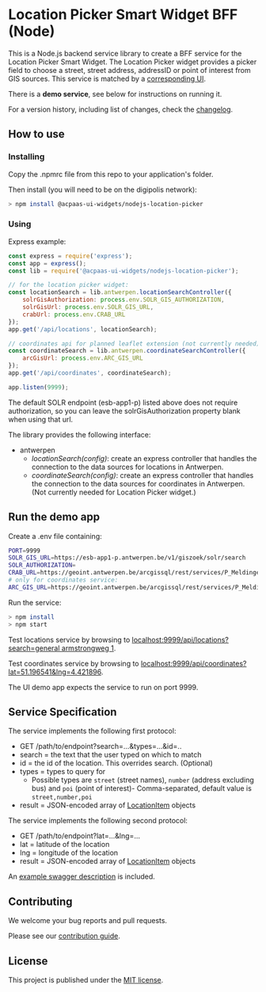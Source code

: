 # Location Picker Smart Widget BFF (Node)

This is a Node.js backend service library to create a BFF service for the Location Picker Smart Widget. The Location Picker widget provides a picker field to choose a street, street address, addressID or point of interest from GIS sources. This service is matched by a [corresponding UI](https://github.com/digipolisantwerp/location-picker_widget_angular).

There is a **demo service**, see below for instructions on running it.

For a version history, including list of changes, check the [changelog](CHANGELOG.md).

## How to use

### Installing

Copy the .npmrc file from this repo to your application's folder.

Then install (you will need to be on the digipolis network):

```sh
> npm install @acpaas-ui-widgets/nodejs-location-picker
```

### Using

Express example:

```js
const express = require('express');
const app = express();
const lib = require('@acpaas-ui-widgets/nodejs-location-picker');

// for the location picker widget:
const locationSearch = lib.antwerpen.locationSearchController({
    solrGisAuthorization: process.env.SOLR_GIS_AUTHORIZATION,
    solrGisUrl: process.env.SOLR_GIS_URL,
    crabUrl: process.env.CRAB_URL
});
app.get('/api/locations', locationSearch);

// coordinates api for planned leaflet extension (not currently needed):
const coordinateSearch = lib.antwerpen.coordinateSearchController({
    arcGisUrl: process.env.ARC_GIS_URL
});
app.get('/api/coordinates', coordinateSearch);

app.listen(9999);
```

The default SOLR endpoint (esb-app1-p) listed above does not require authorization, so you can leave the solrGisAuthorization property blank when using that url.

The library provides the following interface:

- antwerpen
  - *locationSearch(config)*: create an express controller that handles the connection to the data sources for locations in Antwerpen.
  - *coordinateSearch(config)*: create an express controller that handles the connection to the data sources for coordinates in Antwerpen. (Not currently needed for Location Picker widget.)

## Run the demo app

Create a .env file containing:

```sh
PORT=9999
SOLR_GIS_URL=https://esb-app1-p.antwerpen.be/v1/giszoek/solr/search
SOLR_AUTHORIZATION=
CRAB_URL=https://geoint.antwerpen.be/arcgissql/rest/services/P_Meldingen/meldingen/MapServer/0/query
# only for coordinates service:
ARC_GIS_URL=https://geoint.antwerpen.be/arcgissql/rest/services/P_Meldingen/meldingen/MapServer
```
Run the service:

```sh
> npm install
> npm start
```

Test locations service by browsing to [localhost:9999/api/locations?search=general armstrongweg 1](http://localhost:9999/api/locations?search=generaal%20armstrongweg%201).

Test coordinates service by browsing to [localhost:9999/api/coordinates?lat=51.196541&lng=4.421896](http://localhost:9999/api/coordinates?lat=51.196541&lng=4.421896).

The UI demo app expects the service to run on port 9999.

## Service Specification

The service implements the following first protocol:

- GET /path/to/endpoint?search=...&types=...&id=..
- search = the text that the user typed on which to match
- id = the id of the location. This overrides search. (Optional)
- types = types to query for
  - Possible types are `street` (street names), `number` (address excluding bus) and `poi` (point of interest)- Comma-separated, default value is `street,number,poi`
- result = JSON-encoded array of [LocationItem](src/types.ts) objects

The service implements the following second protocol:

- GET /path/to/endpoint?lat=...&lng=...
- lat = latitude of the location
- lng = longitude of the location
- result = JSON-encoded array of [LocationItem](src/types.ts) objects

An [example swagger description](swagger-example.json) is included.

## Contributing

We welcome your bug reports and pull requests.

Please see our [contribution guide](CONTRIBUTING.md).

## License

This project is published under the [MIT license](LICENSE.md).
